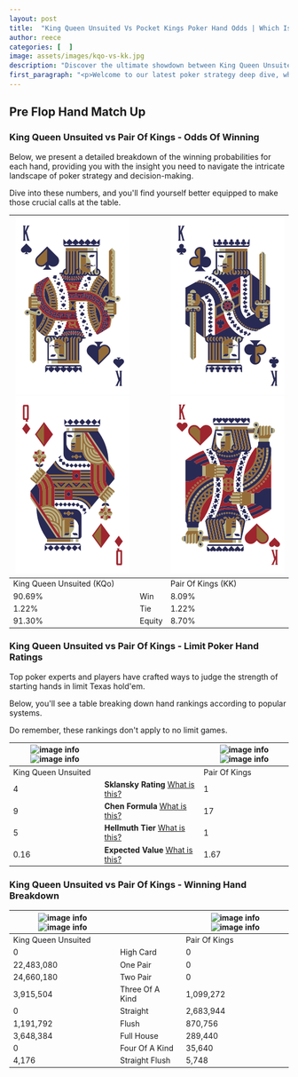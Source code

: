 ```yaml
---
layout: post
title:  "King Queen Unsuited Vs Pocket Kings Poker Hand Odds | Which Is The Better Hand In Poker? A Complete Guide"
author: reece
categories: [  ]
image: assets/images/kqo-vs-kk.jpg
description: "Discover the ultimate showdown between King Queen Unsuited and Pair Of Kings in poker! Uncover the odds, strategies, and scenarios where one hand triumphs over the other. Get ready to up your poker game with this thrilling analysis."
first_paragraph: "<p>Welcome to our latest poker strategy deep dive, where we're pitting two distinct hands against each other in a high-stakes showdown: King Queen Unsuited vs Pair Of Kings.</p><p>In the dynamic world of poker, every decision counts, and knowing which hand holds the upper hand is key to your success at the table.</p><p>In this article, we'll dissect these two hands, explore the scenarios where one dominates the other, and equip you with the knowledge to make strategic choices that can tip the odds in your favor.</p><p>Get ready to unravel the intriguing dynamics of these poker hands and elevate your game to new heights.</p>"
---
```




[comment]: # (sp0)

## Pre Flop Hand Match Up

<div class="table hand-ratings" markdown="1"> 



### King Queen Unsuited vs Pair Of Kings - Odds Of Winning

Below, we present a detailed breakdown of the winning probabilities for each hand, providing you with the insight you need to navigate the intricate landscape of poker strategy and decision-making. 

Dive into these numbers, and you'll find yourself better equipped to make those crucial calls at the table.


    
| ![image info](assets/images/hand1/k.png) ![image info](assets/images/hand1/qo.png) |  | ![image info](assets/images/hand2/k.png) ![image info](assets/images/hand2/ko.png) |
| -------- | -------- | -------- |
| King Queen Unsuited (KQo) |  | Pair Of Kings (KK) |
| 90.69% | Win | 8.09% |
| 1.22% | Tie | 1.22% |
| 91.30% | Equity | 8.70% |




[comment]: # (sp1)



### King Queen Unsuited vs Pair Of Kings - Limit Poker Hand Ratings

Top poker experts and players have crafted ways to judge the strength of starting hands in limit Texas hold'em. 

Below, you'll see a table breaking down hand rankings according to popular systems. 

Do remember, these rankings don't apply to no limit games.


    
| ![image info](https://www.riverpairs.com/assets/images/hand1/k.png) ![image info](https://www.riverpairs.com/assets/images/hand1/qo.png) |  | ![image info](https://www.riverpairs.com/assets/images/hand2/k.png) ![image info](https://www.riverpairs.com/assets/images/hand2/ko.png) |
| -------- | -------- | -------- |
| King Queen Unsuited |  | Pair Of Kings |
| 4 | **Sklansky Rating** [What is this?](/sklansky-rating-explained) | 1 |
| 9 | **Chen Formula** [What is this?](/chen-formula-explained) | 17 |
| 5 | **Hellmuth Tier** [What is this?](/Hellmuth-tier-explained) | 1 |
| 0.16 | **Expected Value** [What is this?](/expected-value-explained) | 1.67 |




[comment]: # (sp2)



### King Queen Unsuited vs Pair Of Kings - Winning Hand Breakdown


    
| ![image info](https://www.riverpairs.com/assets/images/hand1/k.png) ![image info](https://www.riverpairs.com/assets/images/hand1/qo.png) |  | ![image info](https://www.riverpairs.com/assets/images/hand2/k.png) ![image info](https://www.riverpairs.com/assets/images/hand2/ko.png) |
| -------- | -------- | -------- |
| King Queen Unsuited |  | Pair Of Kings |
| 0 | High Card | 0 |
| 22,483,080 | One Pair | 0 |
| 24,660,180 | Two Pair | 0 |
| 3,915,504 | Three Of A Kind | 1,099,272 |
| 0 | Straight | 2,683,944 |
| 1,191,792 | Flush | 870,756 |
| 3,648,384 | Full House | 289,440 |
| 0 | Four Of A Kind | 35,640 |
| 4,176 | Straight Flush | 5,748 |




[comment]: # (sp3)



</div>

[comment]: # (sp4)



[comment]: # (sp5)

